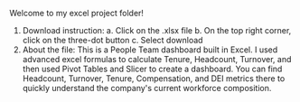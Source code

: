Welcome to my excel project folder!
1. Download instruction:
a. Click on the .xlsx file
b. On the top right corner, click on the three-dot button
c. Select download
2. About the file:
This is a People Team dashboard built in Excel. I used advanced excel formulas to calculate Tenure, Headcount, Turnover, and then used Pivot Tables and Slicer to create a dashboard.
You can find Headcount, Turnover, Tenure, Compensation, and DEI metrics there to quickly understand the company's current workforce composition.

